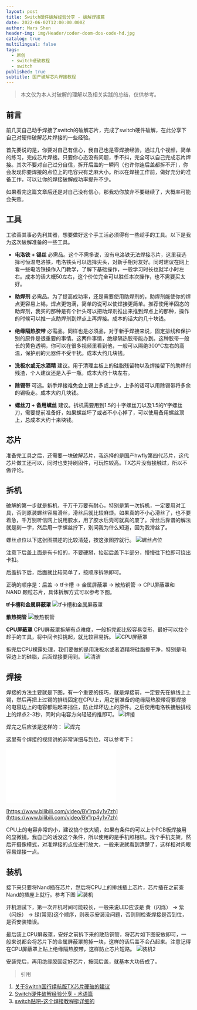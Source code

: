 ```yaml
---
layout: post
title: Switch硬件破解经验分享 - 破解焊接篇
date: 2022-06-02T12:00:00.000Z
author: Mars Shen
header-img: img/Header/coder-doom-dos-code-hd.jpg
catalog: true
multilingual: false
tags:
  - 原创
  - switch硬破教程
  - switch
published: true
subtitle: 国产破解芯片焊接教程
---
```

>本文仅为本人对破解的理解以及相关实践的总结，仅供参考。

## 前言
前几天自己动手焊接了switch的破解芯片，完成了switch硬件破解，在此分享下自己对硬件破解芯片焊接的一些经验。

首先要说的是，你要对自己有信心，我自己也是零焊接经验，通过几个视频，简单的练习，完成芯片焊接。只要你心态没有问题，手不抖，完全可以自己完成芯片焊接。其次不要对自己过分自信，拆开后盖的一瞬间（也许你连后盖都拆不开），你会发现你要焊接的点位上的电容只有芝麻大小。所以在焊接工作前，做好充分的准备工作，可以让你的焊接破解成功率提升不少。

如果看完这篇文章后还是对自己没有信心，那我劝你放弃不要继续了，大概率可能会失败。


## 工具

工欲善其事必先利其器，想要做好这个手工活必须得有一些趁手的工具。以下是我为这次破解准备的一些工具。

- **电洛铁 + 锡丝**
	必需品。这个不需多说，没有电洛铁无法焊接芯片，这里我选择可恒温电洛铁，电洛铁头可以选择尖头，对新手相对友好。同时建议在网上看一些电洛铁操作入门教学，了解下基础操作，一般学习时长也就半小时左右。成本的话大概50左右，这个价位完全可以胜任本次操作，也不需要买太好。
    
- **助焊剂**
	必需品。为了提高成功率，还是需要使用助焊剂的，助焊剂能使你的焊点更容易上锡，焊点更饱满，简单的说可以使焊接更简单。推荐使用半固态的助焊剂，我买的那种是有个针头可以把助焊剂推出来推到焊点上的那种，操作的时候可以推一点助焊剂到焊点上再焊接。成本的话大约几十块钱。
    
- **绝缘隔热胶带**
	必需品。同样也是必须品，对于新手焊接来说，固定排线和保护别的原件是很重要的事情。这两件事情，绝缘隔热胶带能办到。这种胶带一般长的黄色透明，你可以在很多视频里看到他，一般可以隔绝300℃左右的高温，保护别的元器件不受干扰。成本大约几块钱。
    
- **洗板水或无水酒精**
	建议。用于清理主板上的硅脂残留物以及焊接留下的助焊剂残渣，个人建议还是入手一瓶，成本大约十块左右。

- **除锡带**
	可选。新手焊接难免会上锡上多或上少，上多的话可以用除锡带将多余的锡吸走。成本大约几块钱。
    
- **螺丝刀 + 备用螺丝**
	建议。拆机需要用到1.5的十字螺丝刀以及1.5的Y字螺丝刀，需要提前准备好，如果螺丝坏了或者不小心掉了，可以使用备用螺丝顶上，总成本大约十来块钱。
    
## 芯片

准备完工具之后，还需要一块破解芯片，我选择的是国产hwfly第四代芯片，这代芯片做工还可以，同时也支持刷固件，可玩性较高。TX芯片没有接触过，所以不做评论。

## 拆机

破解的第一步就是拆机，千万千万要有耐心，特别是第一次拆机，一定要用对工具，否则原装螺丝容易滑丝，滑丝后就比较麻烦。如果真的不小心滑丝了，也不要着急，千万别听信网上说用胶水，用了胶水后壳可就真的废了。滑丝后靠谱的解法就是刻一字，然后用一字螺丝拧下，别问我为什么知道，因为我滑丝了。

螺丝点位以下这张图描述的比较清楚，按这张图拧就行。
![螺丝点位](/img/switch/c1.jpg)

注意下后盖上面是有卡扣的，不要硬掰，抬起后盖下半部分，慢慢往下拉即可绕出卡扣。

后盖拆下后，后面就比较简单了，按顺序拆除即可。

正确的顺序是：后盖 -> tf卡槽 -> 金属屏蔽罩 -> 散热铜管 -> CPU屏蔽罩和 NAND 颗粒芯片，具体拆解方式可以参考下图。

**tf卡槽和金属屏蔽罩**
![tf卡槽和金属屏蔽罩](/img/switch/c2.jpg)

**散热铜管**
![散热铜管](/img/switch/c3.jpg)

**CPU屏蔽罩**
CPU屏蔽罩拆解有点难度，一般拆完都比较容易变形，最好可以找个趁手的工具，将中间卡扣挑起，就比较容易拆。
![CPU屏蔽罩](/img/switch/c4.jpg)

拆完后CPU裸露处理，我们要做的是用洗板水或者酒精将硅脂擦干净，特别是电容边上的硅脂，后面焊接要用到。
![清洁](/img/switch/c5.jpg)

## 焊接

焊接的方法主要就是下图，有一个重要的技巧，就是焊接前，一定要先在排线上上锡，然后再把上过锡的排线固定在CPU上，用之前准备的绝缘隔热胶带将要焊接的电容边上的电容都贴起来挡住，防止焊坏边上的原件。之后使用电洛铁接触排线上的焊点2-3秒，同时向电容方向轻轻的推即可。
![焊接](/img/switch/c6.jpg)

焊完之后应该是这样的：
![焊完](/img/switch/c7.jpg)

这里有个焊接的视频讲的非常详细与到位，可以参考下：

<iframe src="//player.bilibili.com/player.html?aid=969301681&bvid=BV1rp4y1v7zh&cid=225560839&page=1" scrolling="no" border="0" frameborder="no" framespacing="0" allowfullscreen="true"> </iframe>

[https://www.bilibili.com/video/BV1rp4y1v7zh](https://www.bilibili.com/video/BV1rp4y1v7zh)

CPU上的电容非常的小，建议搞个放大镜，如果有条件的可以上个PCB板焊接用的显微镜。我自己的话没这个条件，所以使用的是手机照相机。找个手机支架，然后开摄像模式，对准焊接的点位进行放大，一般来说就看到清楚了，这样相对肉眼容易焊接一点。

## 装机

接下来只要将Nand插在芯片，然后将CPU上的排线插上芯片，芯片插在之前查Nand的插座上就行。参考下图
![装机](/img/switch/c8.jpg)

开机测试下，第一次开机时间可能较长，一般来说LED应该是 黄（闪烁） -> 紫（闪烁） -> 绿(常亮)这个顺序，则表示安装没问题，否则则检查焊接是否到位，是否安装错误。

最后装上CPU屏蔽罩，安好之前拆下来的散热铜管，将芯片如下图安放即可，一般来说都会将芯片下的金属屏蔽罩剪掉一块，这样的话后盖不会凸起来。注意记得在CPU屏蔽罩上贴上绝缘隔热胶带，这样防止芯片短路。
![装机2](/img/switch/c9.jpg)

安装完后，再用绝缘胶固定好芯片，按回后盖，就基本大功告成了。

> 引用


1. [关于Switch国行续航版TX芯片硬破的建议](https://baijiahao.baidu.com/s?id=1683417071721969170&wfr=spider&for=pc)
2. [Switch硬件破解经验分享 - 术语篇](https://www.marsshen.com/2022/05/29/switch-hack-terminology/)
3. [switch贴吧-这个焊接教程挺详细的](https://tieba.baidu.com/p/6747262057?red_tag=1250614440)

